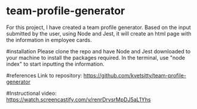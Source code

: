 # team-profile-generator

For this project, I have created a team profile generator. Based on the input submitted by the user, using Node and Jest, it will create an html page with the information in employee cards.

#installation
Please clone the repo and have Node and Jest downloaded to your machine to install the packages required. In the terminal, use "node index" to start inputting the information.

#references
Link to repository: https://github.com/kvetsitty/team-profile-generator

#Instructional video:
https://watch.screencastify.com/v/renrDrvsrMpDJ5aL1Yhs